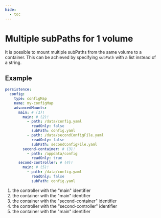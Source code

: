 ```yaml
---
hide:
  - toc
---
```


# Multiple subPaths for 1 volume

It is possible to mount multiple subPaths from the same volume to a
container. This can be achieved by specifying `subPath` with a list
instead of a string.

## Example

```yaml
persistence:
  config:
    type: configMap
    name: my-configMap
    advancedMounts:
      main: # (1)!
        main: # (2)!
          - path: /data/config.yaml
            readOnly: false
            subPath: config.yaml
          - path: /data/secondConfigFile.yaml
            readOnly: false
            subPath: secondConfigFile.yaml
        second-container: # (3)!
          - path: /appdata/config
            readOnly: true
      second-controller: # (4)!
        main: # (5)!
          - path: /data/config.yaml
            readOnly: false
            subPath: config.yaml
```

1.  the controller with the "main" identifier
2.  the container with the "main" identifier
3.  the container with the "second-container" identifier
4.  the controller with the "second-controller" identifier
5.  the container with the "main" identifier
